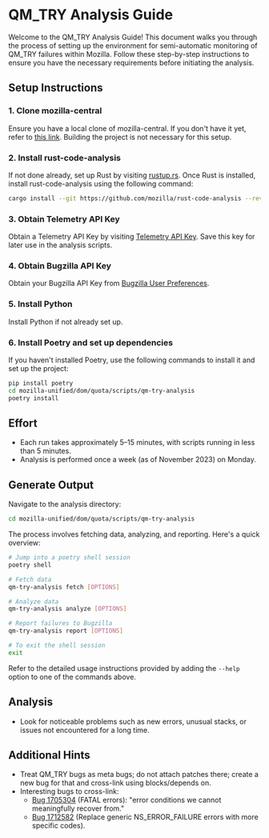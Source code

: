 # QM_TRY Analysis Guide

Welcome to the QM_TRY Analysis Guide!
This document walks you through the process of setting up the environment for semi-automatic monitoring of QM_TRY failures within Mozilla.
Follow these step-by-step instructions to ensure you have the necessary requirements before initiating the analysis.

## Setup Instructions

### 1. Clone mozilla-central

Ensure you have a local clone of mozilla-central.
If you don't have it yet, refer to [this link](https://firefox-source-docs.mozilla.org/contributing/contribution_quickref.html#bootstrap-a-copy-of-the-firefox-source-code).
Building the project is not necessary for this setup.

### 2. Install rust-code-analysis

If not done already, set up Rust by visiting [rustup.rs](https://rustup.rs/).
Once Rust is installed, install rust-code-analysis using the following command:

```bash
cargo install --git https://github.com/mozilla/rust-code-analysis --rev 56f182ac570
```

### 3. Obtain Telemetry API Key

Obtain a Telemetry API Key by visiting [Telemetry API Key](https://sql.telemetry.mozilla.org/users/me).
Save this key for later use in the analysis scripts.

### 4. Obtain Bugzilla API Key

Obtain your Bugzilla API Key from [Bugzilla User Preferences](https://bugzilla.mozilla.org/userprefs.cgi?tab=apikey).

### 5. Install Python

Install Python if not already set up.

### 6. Install Poetry and set up dependencies

If you haven't installed Poetry, use the following commands to install it and set up the project:

```bash
pip install poetry
cd mozilla-unified/dom/quota/scripts/qm-try-analysis
poetry install
```

## Effort

- Each run takes approximately 5–15 minutes, with scripts running in less than 5 minutes.
- Analysis is performed once a week (as of November 2023) on Monday.

## Generate Output

Navigate to the analysis directory:

```bash
cd mozilla-unified/dom/quota/scripts/qm-try-analysis
```

The process involves fetching data, analyzing, and reporting. Here's a quick overview:

```bash
# Jump into a poetry shell session
poetry shell

# Fetch data
qm-try-analysis fetch [OPTIONS]

# Analyze data
qm-try-analysis analyze [OPTIONS]

# Report failures to Bugzilla
qm-try-analysis report [OPTIONS]

# To exit the shell session
exit
```

Refer to the detailed usage instructions provided by adding the `--help` option to one of the commands above.

## Analysis

- Look for noticeable problems such as new errors, unusual stacks, or issues not encountered for a long time.

## Additional Hints

- Treat QM_TRY bugs as meta bugs; do not attach patches there; create a new bug for that and cross-link using blocks/depends on.
- Interesting bugs to cross-link:
  - [Bug 1705304](https://bugzilla.mozilla.org/show_bug.cgi?id=1705304) (FATAL errors): "error conditions we cannot meaningfully recover from."
  - [Bug 1712582](https://bugzilla.mozilla.org/show_bug.cgi?id=1712582) (Replace generic NS_ERROR_FAILURE errors with more specific codes).
